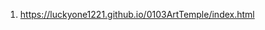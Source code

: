 <!-- https://github.com/luckyone1221/0103ArtTemple -->

1. <https://luckyone1221.github.io/0103ArtTemple/index.html>